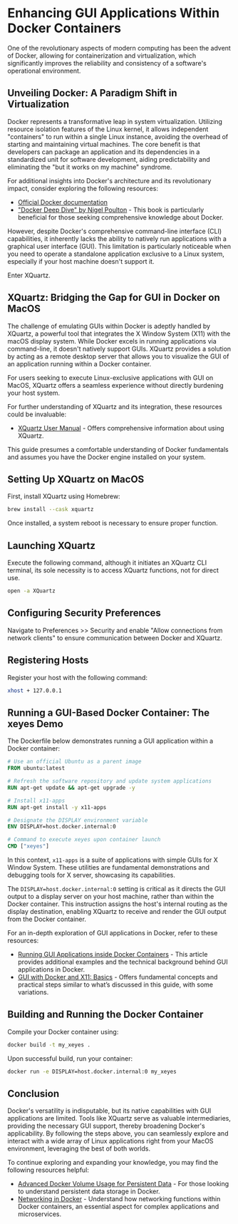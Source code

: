 # Enhancing GUI Applications Within Docker Containers

One of the revolutionary aspects of modern computing has been the advent of Docker, allowing for containerization and virtualization, which significantly improves the reliability and consistency of a software's operational environment.

## Unveiling Docker: A Paradigm Shift in Virtualization

Docker represents a transformative leap in system virtualization. Utilizing resource isolation features of the Linux kernel, it allows independent "containers" to run within a single Linux instance, avoiding the overhead of starting and maintaining virtual machines. The core benefit is that developers can package an application and its dependencies in a standardized unit for software development, aiding predictability and eliminating the "but it works on my machine" syndrome.

For additional insights into Docker's architecture and its revolutionary impact, consider exploring the following resources:

- [Official Docker documentation](https://docs.docker.com/get-started/overview/)
- ["Docker Deep Dive" by Nigel Poulton](https://www.amazon.com/Docker-Deep-Dive-Nigel-Poulton-ebook/dp/B01LXWQUFF) - This book is particularly beneficial for those seeking comprehensive knowledge about Docker.

However, despite Docker's comprehensive command-line interface (CLI) capabilities, it inherently lacks the ability to natively run applications with a graphical user interface (GUI). This limitation is particularly noticeable when you need to operate a standalone application exclusive to a Linux system, especially if your host machine doesn't support it.

Enter XQuartz.

## XQuartz: Bridging the Gap for GUI in Docker on MacOS

The challenge of emulating GUIs within Docker is adeptly handled by XQuartz, a powerful tool that integrates the X Window System (X11) with the macOS display system. While Docker excels in running applications via command-line, it doesn't natively support GUIs. XQuartz provides a solution by acting as a remote desktop server that allows you to visualize the GUI of an application running within a Docker container.

For users seeking to execute Linux-exclusive applications with GUI on MacOS, XQuartz offers a seamless experience without directly burdening your host system.

For further understanding of XQuartz and its integration, these resources could be invaluable:

- [XQuartz User Manual](https://www.xquartz.org/releases/index.html) - Offers comprehensive information about using XQuartz.

This guide presumes a comfortable understanding of Docker fundamentals and assumes you have the Docker engine installed on your system.

## Setting Up XQuartz on MacOS

First, install XQuartz using Homebrew:

```bash
brew install --cask xquartz
```

Once installed, a system reboot is necessary to ensure proper function.

## Launching XQuartz

Execute the following command, although it initiates an XQuartz CLI terminal, its sole necessity is to access XQuartz functions, not for direct use.

```bash
open -a XQuartz
```

## Configuring Security Preferences

Navigate to Preferences >> Security and enable "Allow connections from network clients" to ensure communication between Docker and XQuartz.

## Registering Hosts

Register your host with the following command:

```bash
xhost + 127.0.0.1
```

## Running a GUI-Based Docker Container: The xeyes Demo

The Dockerfile below demonstrates running a GUI application within a Docker container:

```dockerfile
# Use an official Ubuntu as a parent image
FROM ubuntu:latest

# Refresh the software repository and update system applications
RUN apt-get update && apt-get upgrade -y

# Install x11-apps
RUN apt-get install -y x11-apps

# Designate the DISPLAY environment variable
ENV DISPLAY=host.docker.internal:0

# Command to execute xeyes upon container launch
CMD ["xeyes"]
```

In this context, `x11-apps` is a suite of applications with simple GUIs for X Window System. These utilities are fundamental demonstrations and debugging tools for X server, showcasing its capabilities.

The `DISPLAY=host.docker.internal:0` setting is critical as it directs the GUI output to a display server on your host machine, rather than within the Docker container. This instruction assigns the host's internal routing as the display destination, enabling XQuartz to receive and render the GUI output from the Docker container.

For an in-depth exploration of GUI applications in Docker, refer to these resources:

- [Running GUI Applications inside Docker Containers](https://medium.com/@SaravSun/running-gui-applications-inside-docker-containers-83d65c0db110) - This article provides additional examples and the technical background behind GUI applications in Docker.
- [GUI with Docker and X11: Basics](https://cntnr.io/running-guis-with-docker-on-mac-os-x-a14df6a76efc) - Offers fundamental concepts and practical steps similar to what’s discussed in this guide, with some variations.

## Building and Running the Docker Container

Compile your Docker container using:

```bash
docker build -t my_xeyes .
```

Upon successful build, run your container:

```bash
docker run -e DISPLAY=host.docker.internal:0 my_xeyes
```

## Conclusion

Docker's versatility is indisputable, but its native capabilities with GUI applications are limited. Tools like XQuartz serve as valuable intermediaries, providing the necessary GUI support, thereby broadening Docker's applicability. By following the steps above, you can seamlessly explore and interact with a wide array of Linux applications right from your MacOS environment, leveraging the best of both worlds.

To continue exploring and expanding your knowledge, you may find the following resources helpful:

- [Advanced Docker Volume Usage for Persistent Data](https://www.digitalocean.com/community/tutorials/how-to-work-with-docker-data-volumes-on-ubuntu-14-04) - For those looking to understand persistent data storage in Docker.
- [Networking in Docker](https://docs.docker.com/network/) - Understand how networking functions within Docker containers, an essential aspect for complex applications and microservices.
